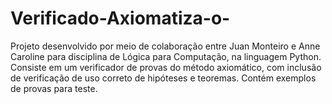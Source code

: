 # Verificado-Axiomatiza-o-
Projeto desenvolvido por meio de colaboração entre Juan Monteiro e Anne Caroline para disciplina de Lógica para Computação, na linguagem Python. Consiste em um verificador de provas do método axiomático, com inclusão de verificação de uso correto de hipóteses e teoremas.
Contém exemplos de provas para teste.
